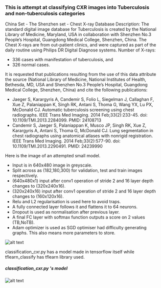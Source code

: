 ### This is attempt at classifying CXR images into Tuberculosis and non-tuberculosis categories

China Set - The Shenzhen set - Chest X-ray Database
Description: The standard digital image database for Tuberculosis is created by the National Library of Medicine, Maryland, USA in collaboration with Shenzhen No.3 People’s Hospital, Guangdong Medical College, Shenzhen, China. The Chest X-rays are from out-patient clinics, and were captured as part of the daily routine using Philips DR Digital Diagnose systems. 
Number of X-rays: 
* 336 cases with manifestation of tuberculosis, and 
* 326 normal cases.

It is requested that publications resulting from the use of this data attribute the source (National Library of Medicine, National Institutes of Health, Bethesda, MD, USA and Shenzhen No.3 People’s Hospital, Guangdong Medical College, Shenzhen, China) and cite the following publications:  
* Jaeger S, Karargyris A, Candemir S, Folio L, Siegelman J, Callaghan F, Xue Z, Palaniappan K, Singh RK, Antani S, Thoma G, Wang YX, Lu PX, McDonald CJ.  Automatic tuberculosis screening using chest radiographs. IEEE Trans Med Imaging. 2014 Feb;33(2):233-45. doi: 10.1109/TMI.2013.2284099. PMID: 24108713
* Candemir S, Jaeger S, Palaniappan K, Musco JP, Singh RK, Xue Z, Karargyris A, Antani S, Thoma G, McDonald CJ. Lung segmentation in chest radiographs using anatomical atlases with nonrigid registration. IEEE Trans Med Imaging. 2014 Feb;33(2):577-90. doi: 10.1109/TMI.2013.2290491. PMID: 24239990


Here is the image of an attempted small model.

* Input is in 640x480 image in greyscale.
* Split across as (182,180,300) for validation, test and train images respectively.
* (640x480x1) input after conv1 operation of stride 2 and 16 layer depth changes to (320x240x16).
* (320x240x16) input after conv1 operation of stride 2 and 16 layer depth changes to (160x120x16).
* Relu and L2 regularisation is used here to avoid traps.
* A fully connected layer follows it and flattens it to 64 neurons.
* Dropout is used as normalisation after previous layer.
* A final FC layer with softmax function outputs a score on 2 values (TB,NoTB).
* Adam optimizer is used as SGD optimiser had difficulty generating graphs. This also means more parameters to store.

![alt text](https://github.com/harishanand95/cxr_classification/blob/master/tflearn_model.png?raw=true "Model")

classification_cxr.py has a model made in tensorflow itself while tflearn_classify has tflearn library used.

##### classification_cxr.py 's model
![alt text](https://github.com/harishanand95/cxr_classification/blob/master/classification_cxr.png?raw=true "Model")
